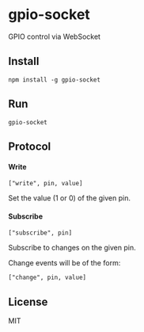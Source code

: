 # gpio-socket

GPIO control via WebSocket

## Install

    npm install -g gpio-socket

## Run

    gpio-socket

## Protocol

#### Write

`["write", pin, value]`

Set the value (1 or 0) of the given pin.

#### Subscribe

`["subscribe", pin]`

Subscribe to changes on the given pin.

Change events will be of the form:

`["change", pin, value]`

## License

MIT
